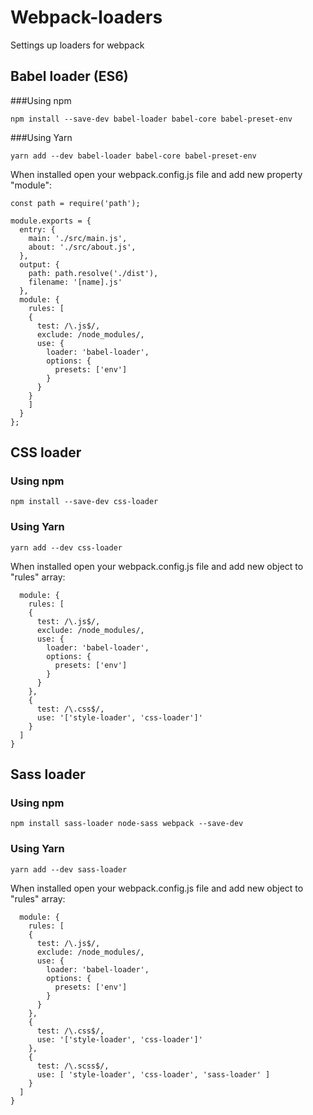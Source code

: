 # Webpack-loaders
Settings up loaders for webpack

## Babel loader (ES6)

###Using npm
```
npm install --save-dev babel-loader babel-core babel-preset-env
```

###Using Yarn
```
yarn add --dev babel-loader babel-core babel-preset-env
```

When installed open your webpack.config.js file and add new property "module":

```
const path = require('path');

module.exports = {
  entry: {
    main: './src/main.js',
    about: './src/about.js',
  },
  output: {
    path: path.resolve('./dist'),
    filename: '[name].js'
  },
  module: {
    rules: [
    {
      test: /\.js$/,
      exclude: /node_modules/,
      use: {
        loader: 'babel-loader',
        options: {
          presets: ['env']
        }
      }
    }
    ]
  }
};
```

## CSS loader

### Using npm
```
npm install --save-dev css-loader
```

### Using Yarn
```
yarn add --dev css-loader
```

When installed open your webpack.config.js file and add new object to "rules" array:
```
  module: {
    rules: [
    {
      test: /\.js$/,
      exclude: /node_modules/,
      use: {
        loader: 'babel-loader',
        options: {
          presets: ['env']
        }
      }
    },
    {
      test: /\.css$/,
      use: '['style-loader', 'css-loader']'
    }
  ]
}
```
## Sass loader

### Using npm
```
npm install sass-loader node-sass webpack --save-dev
```

### Using Yarn
```
yarn add --dev sass-loader
```

When installed open your webpack.config.js file and add new object to "rules" array:
```
  module: {
    rules: [
    {
      test: /\.js$/,
      exclude: /node_modules/,
      use: {
        loader: 'babel-loader',
        options: {
          presets: ['env']
        }
      }
    },
    {
      test: /\.css$/,
      use: '['style-loader', 'css-loader']'
    },
    {
      test: /\.scss$/,
      use: [ 'style-loader', 'css-loader', 'sass-loader' ]
    }
  ]
}
```
